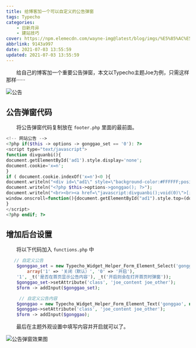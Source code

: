 ```yaml
---
title: 给博客加一个可以自定义的公告弹窗
tags: Typecho
categories: 
    - 日新月异
    - 建站技巧
cover: https://npm.elemecdn.com/wayne-img@latest/blog/imgs/%E5%85%AC%E5%91%8A%E5%BC%B9%E7%AA%97%E6%95%88%E6%9E%9C%E5%9B%BE.png
abbrlink: 9143a997
date: 2021-07-03 13:55:59
updated: 2021-07-03 13:55:59
---
```


　　给自己的博客加一个重要公告弹窗，本文以Typecho主题Joe为例，只需这样那样······

 ![公告](https://npm.elemecdn.com/wayne-img@latest/blog/imgs/%E9%87%8D%E8%A6%81%E5%85%AC%E5%91%8A.jpeg) 

## 公告弹窗代码
　　将公告弹窗代码复制放在 `footer.php` 里面的最前面。

```php
<!-- 网站公告 -->
<?php if($this -> options -> gonggao_set == '0'): ?>
<script type="text/javascript">
function divguanbi(){
document.getElementById('ad1').style.display='none';
document.cookie='x=n';
}
if ( document.cookie.indexOf('x=n')<0 ){
document.writeln("<div id=\"ad1\" style=\"background-color:#FFFFFF;position:absolute;z-index:999999999;padding:60px;opacity:0.85;left: 50%; transform: translateX(-50%);border:thick solid #CCCCCC;top:"+(document.documentElement.scrollTop+160)+"px;margin:auto;font-size:18px;line-height:150%;text-align: center;\">");
document.writeln("<?php $this->options->gonggao(); ?>");
document.writeln("<br><br><a href=\"javascript:divguanbi();void(0)\">[关闭并且不再提示]</a></div>");
window.onscroll=function(){document.getElementById("ad1").style.top=(document.documentElement.scrollTop+160+"px");}
}
</script>
<?php endif; ?>
```
## 增加后台设置
　　将以下代码加入 `functions.php` 中

```php
   // 自定义公告
    $gonggao_set = new Typecho_Widget_Helper_Form_Element_Select('gonggao_set',
        array('1' => '关闭（默认）', '0' => '开启'),
    '1', _t('是否在首页显示公告内容'), _t('开启则会在打开首页时弹窗'));
    $gonggao_set->setAttribute('class', 'joe_content joe_other');
    $form -> addInput($gonggao_set);  

     // 自定义公告内容
    $gonggao = new Typecho_Widget_Helper_Form_Element_Text('gonggao', null, null, _t('公告内容'), _t('在这里填入你的公告，不填则不输出。'));
    $gonggao->setAttribute('class', 'joe_content joe_other');
    $form -> addInput($gonggao);
```

　　最后在主题外观设置中填写内容并开启就可以了。

 ![公告弹窗效果图](https://npm.elemecdn.com/wayne-img@latest/blog/imgs/%E5%85%AC%E5%91%8A%E5%BC%B9%E7%AA%97%E6%95%88%E6%9E%9C%E5%9B%BE.png) 